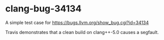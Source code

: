 # clang-bug-34134
A simple test case for https://bugs.llvm.org/show_bug.cgi?id=34134

Travis demonstrates that a clean build on clang++-5.0 causes a
segfault.
